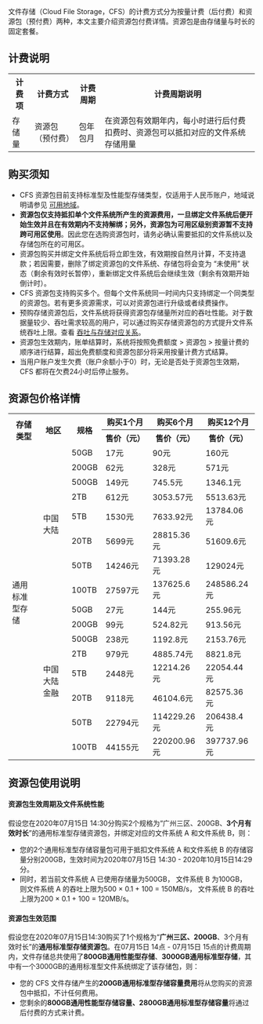 文件存储（Cloud File Storage，CFS）的计费方式分为按量计费（后付费）和资源包（预付费）两种，本文主要介绍资源包付费详情。资源包是由存储量与时长的固定套餐。

## 计费说明

<table>
   <tr>
      <th>计费项</th>
      <th>计费方式</th>
      <th>计费周期</th>
      <th>计费周期说明</th>
   </tr>
     <tr>
      <td>存储量</td>
      <td>资源包（预付费）</td>
      <td>包年包月</td>
      <td>在资源包有效期年内，每小时进行后付费扣费时、资源包可以抵扣对应的文件系统存储用量</td>
   </tr>
</table>



## 购买须知

- CFS 资源包目前支持标准型及性能型存储类型，仅适用于人民币账户，地域说明请参见 [可用地域](https://cloud.tencent.com/document/product/582/43623)。
- **资源包仅支持抵扣单个文件系统所产生的资源费用，一旦绑定文件系统后便开始生效并且在有效期内不支持解绑；另外，资源包为可用区级别资源暂不支持跨可用区使用**。因此您在选购资源包时，请务必确认需要抵扣的文件系统以及存储包所在的可用区。
- 资源包购买并绑定文件系统后将立即生效，有效期按自然月计算，不支持退款；若因需要，删除了绑定资源包的文件系统、存储包将会变为 “未使用” 状态（剩余有效时长暂停），重新绑定文件系统后会继续生效（剩余有效期开始倒计时）。
- CFS 资源包支持购买多个。但每个文件系统同一时间内只支持绑定一个同类型的资源包。若有更多资源需求，可以对资源包进行升级或者续费操作。
- 预购存储资源包后，文件系统将获得资源包存储量所对应的吞吐性能。对于数据量较少、吞吐需求较高的用户，可以通过购买存储资源包的方式提升文件系统吞吐上限。查看 [吞吐与存储对应关系](https://cloud.tencent.com/document/product/582/38112)。
- 资源包生效期内，账单结算时，系统将按照免费额度 > 资源包 > 按量计费的顺序进行结算，超出免费额度和资源包部分将采用按量计费方式结算。
- 当用户账户发生欠费（账户余额小于0）时，无论是否处于资源包生效期，CFS 都将在欠费24小时后停止服务。


## 资源包价格详情 

<table>
   <tr>
      <th rowspan="2">存储类型</th>
      <th rowspan="2">地区</th>
      <th rowspan="2">规格</th>
      <th nowrap="nowrap">购买1个月</th>
      <th nowrap="nowrap">购买6个月</th>
      <th nowrap="nowrap">购买12个月</th>
   </tr>
      <tr>
      <th nowrap="nowrap">售价（元）</th>
      <th nowrap="nowrap">售价（元）</th>
      <th nowrap="nowrap">售价（元）</th>
   </tr>
    <tr>
      <tr>
      <td rowspan="16">通用标准型存储</td>
      <td rowspan="8">中国大陆</td>
      <td>50GB</td>
      <td>17元</td>
      <td>90元</td>
      <td>160元</td>
   </tr>
   <tr>
      <td>200GB</td>
      <td>62元</td>
      <td>328元</td>
      <td>571元</td>
   </tr>
   <tr>
      <td>500GB</td>
      <td>149元</td>
      <td>745.5元</td>
      <td>1346.1元</td>
   </tr>
  <tr>
      <td>2TB</td>
      <td>612元</td>
      <td>3053.57元</td>
      <td>5513.63元</td>
   </tr>
     <tr>
      <td>5TB</td>
      <td>1530元</td>
      <td>7633.92元</td>
      <td>13784.06元</td>
   </tr>
   <tr>
      <td>20TB</td>
      <td>5699元</td>
      <td>28815.36元</td>
      <td>51609.6元</td>
   </tr>
   <tr>
      <td>50TB</td>
      <td>14246元</td>
      <td>71393.28元</td>
      <td>129024元</td>
   </tr>
      <tr>
      <td>100TB</td>
      <td>27597元</td>
      <td>137625.6元</td>
      <td>248586.24元</td>
   </tr>
      <tr>
      <td rowspan="8">中国大陆金融</td>
      <td>50GB</td>
      <td>27元</td>
      <td>144元</td>
      <td>255.96元</td>
   <tr>
      <td>200GB</td>
      <td>99元</td>
      <td>524.82元</td>
      <td>913.56元</td>
   </tr>
   <tr>
      <td>500GB</td>
      <td>238元</td>
      <td>1192.8元</td>
      <td>2153.76元</td>
   </tr>
  <tr>
      <td>2TB</td>
      <td>979元</td>
      <td>4885.74元</td>
      <td>8821.8元</td>
   </tr>
     <tr>
      <td>5TB</td>
      <td>2448元</td>
      <td>12214.26元</td>
      <td>22054.44元</td>
   </tr>
   <tr>
      <td>20TB</td>
      <td>9118元</td>
      <td>46104.6元</td>
      <td>82575.36元</td>
   </tr>
   <tr>
      <td>50TB</td>
      <td>22794元</td>
      <td>114229.26元</td>
      <td>206438.4元</td>
   </tr>
      <td>100TB</td>
      <td>44155元</td>
      <td>220200.96元</td>
      <td>397737.96元</td>
</table>


## 资源包使用说明

#### 资源包生效周期及文件系统性能

假设您在2020年07月15日 14:30分购买2个规格为“广州三区、200GB、**3个月有效时长**”的通用标准型存储资源包，并绑定对应的文件系统 A 和文件系统 B，则：
- 您的2个通用标准型存储容量包可用于抵扣文件系统 A 和文件系统 B 的存储容量分别200GB，生效时间为2020年07月15日 14:30 - 2020年10月15日14:29分。
- 同时，若当前文件系统 A 已使用存储量为500GB， 文件系统 B 为100GB， 则文件系统 A 的吞吐上限为500 × 0.1 + 100 = 150MB/s， 文件系统 B 的吞吐上限为200 × 0.1 + 100 = 120MB/s。

#### 资源包生效范围

假设您在2020年07月15日14:30购买了1个规格为“**广州三区、200GB**、3个月有效时长”的**通用标准型存储资源包**。在07月15日 14点 - 07月15日 15点的计费周期内，文件存储总共使用了**800GB通用性能型存储**、**3000GB通用标准型存储**，其中有一个3000GB的通用标准型文件系统绑定了该存储包，则：
- 您的 CFS 文件存储产生的**200GB通用标准型存储容量费用**将从您购买的资源包中抵扣，不计任何费用。
- 您剩余的**800GB通用性能型存储容量、2800GB通用标准型存储容量**将通过后付费的方式来计费。

  

